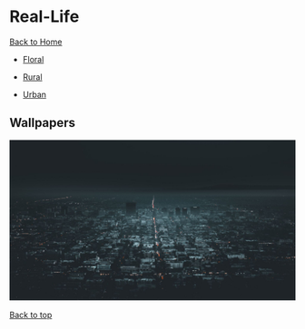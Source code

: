 # Real-Life

[Back to Home](https://github.com/RickyFoots/Wallpapers/tree/main)

</h1>

- [Floral](https://github.com/RickyFoots/Wallpapers/blob/main/Pages/Floral.md)

- [Rural](https://github.com/RickyFoots/Wallpapers/blob/main/Pages/Rural.md)

- [Urban](https://github.com/RickyFoots/Wallpapers/blob/main/Pages/Urban.md)

## Wallpapers

<img src="https://github.com/RickyFoots/Wallpapers/blob/main/Collection/Real Life/0003adef2077d0934e691e48482106df.jpg">

[Back to top](#Top)
